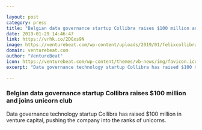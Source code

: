 ```yaml
---

layout: post
category: press
title: "Belgian data governance startup Collibra raises $100 million and joins unicorn club"
date: 2019-01-29 14:46:47
link: https://vrhk.co/2DGxs9N
image: https://venturebeat.com/wp-content/uploads/2019/01/felixcollibra.jpg?w=1200&strip=all
domain: venturebeat.com
author: "VentureBeat"
icon: https://venturebeat.com/wp-content/themes/vb-news/img/favicon.ico
excerpt: "Data governance technology startup Collibra has raised $100 million in venture capital, pushing the company into the ranks of unicorns."

---
```


### Belgian data governance startup Collibra raises $100 million and joins unicorn club

Data governance technology startup Collibra has raised $100 million in venture capital, pushing the company into the ranks of unicorns.